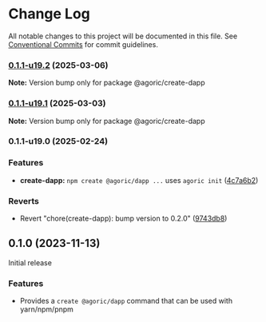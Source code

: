 # Change Log

All notable changes to this project will be documented in this file.
See [Conventional Commits](https://conventionalcommits.org) for commit guidelines.

### [0.1.1-u19.2](https://github.com/Agoric/agoric-sdk/compare/@agoric/create-dapp@0.1.1-u19.1...@agoric/create-dapp@0.1.1-u19.2) (2025-03-06)

**Note:** Version bump only for package @agoric/create-dapp





### [0.1.1-u19.1](https://github.com/Agoric/agoric-sdk/compare/@agoric/create-dapp@0.1.1-u19.0...@agoric/create-dapp@0.1.1-u19.1) (2025-03-03)

**Note:** Version bump only for package @agoric/create-dapp





### 0.1.1-u19.0 (2025-02-24)


### Features

* **create-dapp:** `npm create @agoric/dapp ...` uses `agoric init` ([4c7a6b2](https://github.com/Agoric/agoric-sdk/commit/4c7a6b24a9190e95d9e6706298b9ca8411f6c693))


### Reverts

* Revert "chore(create-dapp): bump version to 0.2.0" ([9743db8](https://github.com/Agoric/agoric-sdk/commit/9743db8e25178d7c6a860011dc4388d038010881))



## 0.1.0 (2023-11-13)

Initial release

### Features

- Provides a `create @agoric/dapp` command that can be used with yarn/npm/pnpm
